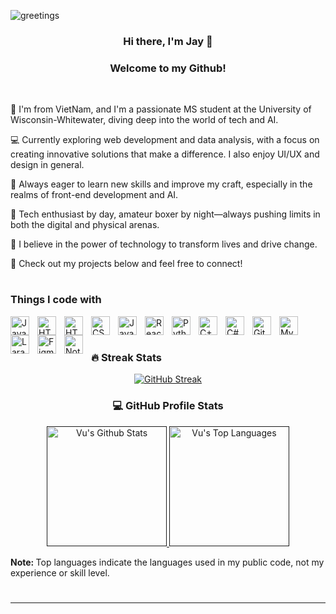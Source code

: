 ![greetings](https://user-images.githubusercontent.com/73187712/208087134-27c9c64d-1fed-483d-b2e7-9d6f1cd41fe3.gif)

### <div align="center">Hi there, I'm Jay 👋</div>

### <div align="center">Welcome to my Github! </div>

<br />

👋 I'm from VietNam, and I'm a passionate MS student at the University of Wisconsin-Whitewater, diving deep into the world of tech and AI.

💻 Currently exploring web development and data analysis, with a focus on creating innovative solutions that make a difference. I also enjoy UI/UX and design in general.

🌱 Always eager to learn new skills and improve my craft, especially in the realms of front-end development and AI.

🥊 Tech enthusiast by day, amateur boxer by night—always pushing limits in both the digital and physical arenas.

🌟 I believe in the power of technology to transform lives and drive change.

🚀 Check out my projects below and feel free to connect!

#

### Things I code with

<img align="left" alt="Java" width="30px" style="padding-right:10px;" src="https://cdn.jsdelivr.net/gh/devicons/devicon/icons/java/java-original.svg"/>
<img align="left" alt="HTML" width="30px" style="padding-right:10px;" src="https://cdn.jsdelivr.net/gh/devicons/devicon/icons/html5/html5-plain.svg" />
<img align="left" alt="HTML5" width="30px" style="padding-right:10px;" src="https://cdn.jsdelivr.net/gh/devicons/devicon@latest/icons/html5/html5-original.svg" />
<img align="left" alt="CSS" width="30px" style="padding-right:10px;" src="https://cdn.jsdelivr.net/gh/devicons/devicon/icons/css3/css3-plain.svg" />
<img align="left" alt="JavaScript" width="30px" style="padding-right:10px;" src="https://cdn.jsdelivr.net/gh/devicons/devicon/icons/javascript/javascript-plain.svg" />
<img align="left" alt="React" width="30px" style="padding-right:10px;" src="https://cdn.jsdelivr.net/gh/devicons/devicon/icons/react/react-original.svg" />
<img align="left" alt="Python" width="30px" style="padding-right:10px;" src="https://cdn.jsdelivr.net/gh/devicons/devicon/icons/python/python-plain.svg" />
<img align="left" alt="C++" width="30px" style="padding-right:10px;" src="https://cdn.jsdelivr.net/gh/devicons/devicon/icons/cplusplus/cplusplus-line.svg" />
<img align="left" alt="C#" width="30px" style="padding-right:10px;" src="https://cdn.jsdelivr.net/gh/devicons/devicon@latest/icons/csharp/csharp-original.svg" />
<img align="left" alt="GitHub" width="30px" style="padding-right:10px;" src="https://cdn.jsdelivr.net/gh/devicons/devicon/icons/github/github-original.svg" />
<img align="left" alt="MySQL" width="30px" style="padding-right:10px;" src="https://cdn.jsdelivr.net/gh/devicons/devicon@latest/icons/mysql/mysql-original.svg" />
<img align="left" alt="Laravel" width="30px" style="padding-right:10px;" src="https://cdn.jsdelivr.net/gh/devicons/devicon@latest/icons/laravel/laravel-original.svg" />
<img align="left" alt="Figma" width="30px" style="padding-right:10px;" src="https://cdn.jsdelivr.net/gh/devicons/devicon@latest/icons/figma/figma-original.svg" />
<img align="left" alt="Notion" width="30px" style="padding-right:10px;" src="https://cdn.jsdelivr.net/gh/devicons/devicon@latest/icons/notion/notion-original.svg" />
                    
<br/>

#

 <h3>🔥 Streak Stats</h3>
 <div align="center">
    <p>
      <a href="https://git.io/streak-stats">
        <img src="https://streak-stats.demolab.com?user=maxlol1102&theme=shadow-blue&border_radius=10&date_format=j%20M%5B%20Y%5D&card_width=500&border=2774A2F4" alt="GitHub Streak" />
      </a>
    </p>
 </div>
 
 <div align="center">
      <h3>💻 GitHub Profile Stats</h3>
          <a href="">
            <img alt="Vu's Github Stats" src="https://denvercoder1-github-readme-stats.vercel.app/api/?username=maxlol1102&show_icons=true&include_all_commits=true&count_private=true&theme=shadow_blue" height="192px"/>
          </a> 
          <a href="">
            <img alt="Vu's Top Languages" src="https://denvercoder1-github-readme-stats.vercel.app/api/top-langs/?username=maxlol1102&langs_count=8&layout=compact&theme=shadow_blue" height="192px"/>
          </a>
          <br/>
  </div>
  
  <b>Note: </b>Top languages indicate the languages used in my public code, not my experience or skill level.

#
<a href="https://github.com/anuraghazra/github-readme-stats">


---
